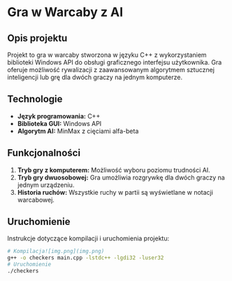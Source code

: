 # Gra w Warcaby z AI

## Opis projektu
Projekt to gra w warcaby stworzona w języku C++ z wykorzystaniem biblioteki Windows API do obsługi graficznego interfejsu użytkownika. Gra oferuje możliwość rywalizacji z zaawansowanym algorytmem sztucznej inteligencji lub grę dla dwóch graczy na jednym komputerze.

## Technologie
- **Język programowania:** C++
- **Biblioteka GUI:** Windows API
- **Algorytm AI:** MinMax z cięciami alfa-beta

## Funkcjonalności
1. **Tryb gry z komputerem:** Możliwość wyboru poziomu trudności AI.
2. **Tryb gry dwuosobowej:** Gra umożliwia rozgrywkę dla dwóch graczy na jednym urządzeniu.
3. **Historia ruchów:** Wszystkie ruchy w partii są wyświetlane w notacji warcabowej.

## Uruchomienie
Instrukcje dotyczące kompilacji i uruchomienia projektu:
```bash
# Kompilacja![img.png](img.png)
g++ -o checkers main.cpp -lstdc++ -lgdi32 -luser32
# Uruchomienie
./checkers
